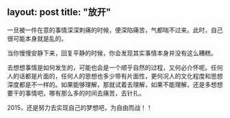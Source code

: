 layout: post
title: "放开"
---

一旦被一件在意的事情深深刺痛的时候，便深陷痛苦，气都喘不过来。此时，自己很可能本身就是乱的。

当你慢慢安静下来，回复平静的时候，你会发现其实事情本身并没有这么糟糕。

去想想事情是如何发生的，可能也会是一个顺乎自然的过程，又何必介怀呢。任何人的话都是片面的，任何人的思想也多少带有片面性，更何况人的文化程度和思想深度都是不一样的。如果能够理解，那就试着去理解，如果不能理解，还是多想想要干的事情吧，哪有那么多的时间去痛苦，去针扎。

2015，还是努力去实现自己的梦想吧，为自由而战！！